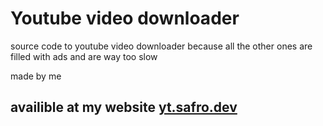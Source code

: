 # Youtube video downloader

source code to youtube video downloader because all the other ones are filled with ads and are way too slow

made by me

## availible at my website [yt.safro.dev](https://yt.safro.dev)
